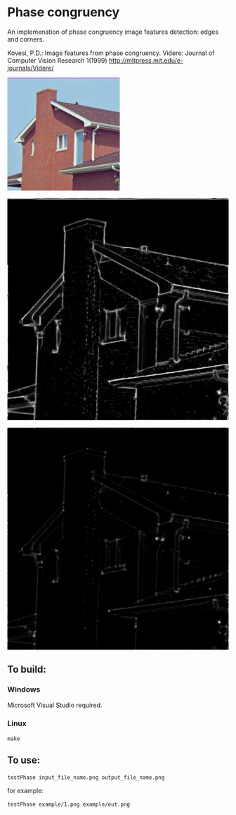 # Phase congruency #

An implemenation of phase congruency image features detection: edges and corners.

Kovesi, P.D.: Image features from phase congruency. Videre: Journal of Computer Vision Research 1(1999)
http://mitpress.mit.edu/e-journals/Videre/

![Example image](/example/1.png)

![Example of edges detection](/example/edges.png)

![Example of corners detection](/example/corners.png)

## To build: ##

### Windows ###

Microsoft Visual Studio required.

### Linux ###

    make

## To use: ##

    testPhase input_file_name.png output_file_name.png

for example:

    testPhase example/1.png example/out.png
